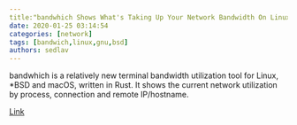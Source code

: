 ```yaml
---
title:"bandwhich Shows What's Taking Up Your Network Bandwidth On Linux And macOS"
date: 2020-01-25 03:14:54
categories: [network]
tags: [bandwich,linux,gnu,bsd]
authors: sedlav
---
```


bandwhich is a relatively new terminal bandwidth utilization tool for Linux, \*BSD and macOS, written in Rust. It shows the current network utilization by process, connection and remote IP/hostname.

[Link](https://www.linuxuprising.com/2020/01/bandwhich-shows-whats-taking-up-your.html)
